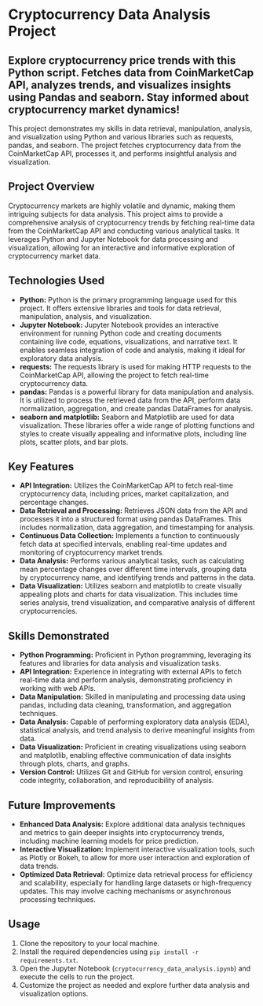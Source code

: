 # Cryptocurrency Data Analysis Project
Explore cryptocurrency price trends with this Python script. Fetches data from CoinMarketCap API, analyzes trends, and visualizes insights using Pandas and seaborn. Stay informed about cryptocurrency market dynamics!
--------------------------------------------------------------------------------------------------------------------------------------------------------------------------------------------------------------------


This project demonstrates my skills in data retrieval, manipulation, analysis, and visualization using Python and various libraries such as requests, pandas, and seaborn. The project fetches cryptocurrency data from the CoinMarketCap API, processes it, and performs insightful analysis and visualization.

## Project Overview

Cryptocurrency markets are highly volatile and dynamic, making them intriguing subjects for data analysis. This project aims to provide a comprehensive analysis of cryptocurrency trends by fetching real-time data from the CoinMarketCap API and conducting various analytical tasks. It leverages Python and Jupyter Notebook for data processing and visualization, allowing for an interactive and informative exploration of cryptocurrency market data.

## Technologies Used

- **Python:** Python is the primary programming language used for this project. It offers extensive libraries and tools for data retrieval, manipulation, analysis, and visualization.
- **Jupyter Notebook:** Jupyter Notebook provides an interactive environment for running Python code and creating documents containing live code, equations, visualizations, and narrative text. It enables seamless integration of code and analysis, making it ideal for exploratory data analysis.
- **requests:** The requests library is used for making HTTP requests to the CoinMarketCap API, allowing the project to fetch real-time cryptocurrency data.
- **pandas:** Pandas is a powerful library for data manipulation and analysis. It is utilized to process the retrieved data from the API, perform data normalization, aggregation, and create pandas DataFrames for analysis.
- **seaborn and matplotlib:** Seaborn and Matplotlib are used for data visualization. These libraries offer a wide range of plotting functions and styles to create visually appealing and informative plots, including line plots, scatter plots, and bar plots.

## Key Features

- **API Integration:** Utilizes the CoinMarketCap API to fetch real-time cryptocurrency data, including prices, market capitalization, and percentage changes.
- **Data Retrieval and Processing:** Retrieves JSON data from the API and processes it into a structured format using pandas DataFrames. This includes normalization, data aggregation, and timestamping for analysis.
- **Continuous Data Collection:** Implements a function to continuously fetch data at specified intervals, enabling real-time updates and monitoring of cryptocurrency market trends.
- **Data Analysis:** Performs various analytical tasks, such as calculating mean percentage changes over different time intervals, grouping data by cryptocurrency name, and identifying trends and patterns in the data.
- **Data Visualization:** Utilizes seaborn and matplotlib to create visually appealing plots and charts for data visualization. This includes time series analysis, trend visualization, and comparative analysis of different cryptocurrencies.

## Skills Demonstrated

- **Python Programming:** Proficient in Python programming, leveraging its features and libraries for data analysis and visualization tasks.
- **API Integration:** Experience in integrating with external APIs to fetch real-time data and perform analysis, demonstrating proficiency in working with web APIs.
- **Data Manipulation:** Skilled in manipulating and processing data using pandas, including data cleaning, transformation, and aggregation techniques.
- **Data Analysis:** Capable of performing exploratory data analysis (EDA), statistical analysis, and trend analysis to derive meaningful insights from data.
- **Data Visualization:** Proficient in creating visualizations using seaborn and matplotlib, enabling effective communication of data insights through plots, charts, and graphs.
- **Version Control:** Utilizes Git and GitHub for version control, ensuring code integrity, collaboration, and reproducibility of analysis.

## Future Improvements

- **Enhanced Data Analysis:** Explore additional data analysis techniques and metrics to gain deeper insights into cryptocurrency trends, including machine learning models for price prediction.
- **Interactive Visualization:** Implement interactive visualization tools, such as Plotly or Bokeh, to allow for more user interaction and exploration of data trends.
- **Optimized Data Retrieval:** Optimize data retrieval process for efficiency and scalability, especially for handling large datasets or high-frequency updates. This may involve caching mechanisms or asynchronous processing techniques.

## Usage

1. Clone the repository to your local machine.
2. Install the required dependencies using `pip install -r requirements.txt`.
3. Open the Jupyter Notebook (`cryptocurrency_data_analysis.ipynb`) and execute the cells to run the project.
4. Customize the project as needed and explore further data analysis and visualization options.

